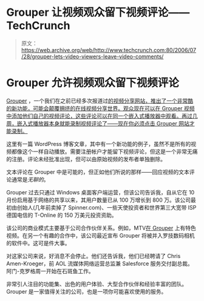 # Grouper 让视频观众留下视频评论——TechCrunch

> 原文：<https://web.archive.org/web/http://www.techcrunch.com:80/2006/07/28/grouper-lets-video-viewers-leave-video-comments/>

# Grouper 允许视频观众留下视频评论

 [](https://web.archive.org/web/20220808140932/http://www.grouper.com/) [Grouper](https://web.archive.org/web/20220808140932/http://www.grouper.com/) ，一个我们在之前已经多次报道过[的视频分享网站，推出了一个非常酷的新功能，可能会颠覆拥挤的在线视频分享世界。观众现在可以在 Grouper 视频中添加他们自己的视频评论，这些评论可以在同一个嵌入式播放器中观看。再过几周，嵌入式播放器本身就能录制视频评论了——现在你必须点击 Grouper 网站才能录制。](https://web.archive.org/web/20220808140932/https://beta.techcrunch.com/tag/grouper)

这里有一篇 WordPress 博客文章，其中有一个新功能的例子，虽然不是所有的视频都像这个一样自动播放。需要注册帐户才能留下视频评论，但这是一个非常无痛的注册。评论未经批准出现，但可以由原始视频的发布者单独删除。

文本评论在 Grouper 中是可能的，但正如他们所说的那样——回应视频的文本评论通常是*无聊的*。

Grouper 过去只通过 Windows 桌面客户端运营，但该公司告诉我，自从它在 10 月份启用基于网络的共享以来，其用户数量已从 100 万增长到 800 万。该公司最初由创始人(几年前卖掉了 Spinner.com)、一些天使投资者和世界第三大宽带 ISP 德国电信的 T-Online 的 150 万美元投资资助。

该公司的商业模式主要基于公司合作伙伴关系。例如，MTV[在 Grouper](https://web.archive.org/web/20220808140932/http://grouper.com/mtv) 上有特色视频。在另一个有趣的合作中，该公司最近宣布 Grouper 将被并入罗技数码相机的软件中。这可是件大事。

对这家公司来说，好消息不会停止。他们还告诉我，他们已经聘请了 Chris Amen-Kroeger，前 AOL 流媒体网络运营总监兼 Salesforce 服务交付副总裁。阿门-克罗格周一开始在石斑鱼工作。

非常引人注目的功能集、出色的用户体验、大型合作伙伴和经验丰富的团队。Grouper 是一家值得关注的公司，也是一项你可能喜欢使用的服务。